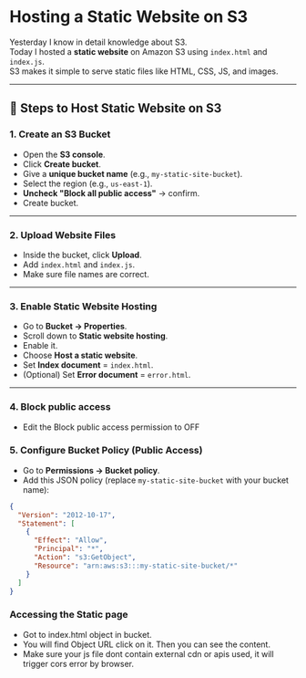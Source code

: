 # Hosting a Static Website on S3
Yesterday I know in detail knowledge about S3.<br>
Today I hosted a **static website** on Amazon S3 using `index.html` and `index.js`.  
S3 makes it simple to serve static files like HTML, CSS, JS, and images.

---

## 📝 Steps to Host Static Website on S3

### 1. Create an S3 Bucket
- Open the **S3 console**.
- Click **Create bucket**.
- Give a **unique bucket name** (e.g., `my-static-site-bucket`).
- Select the region (e.g., `us-east-1`).
- **Uncheck "Block all public access"** → confirm.
- Create bucket.

---

### 2. Upload Website Files
- Inside the bucket, click **Upload**.
- Add `index.html` and `index.js`.
- Make sure file names are correct.

---

### 3. Enable Static Website Hosting
- Go to **Bucket → Properties**.
- Scroll down to **Static website hosting**.
- Enable it.
- Choose **Host a static website**.
- Set **Index document** = `index.html`.
- (Optional) Set **Error document** = `error.html`.

---

### 4. Block public access
- Edit the Block public access permission to OFF

### 5. Configure Bucket Policy (Public Access)
- Go to **Permissions → Bucket policy**.
- Add this JSON policy (replace `my-static-site-bucket` with your bucket name):

```json
{
  "Version": "2012-10-17",
  "Statement": [
    {
      "Effect": "Allow",
      "Principal": "*",
      "Action": "s3:GetObject",
      "Resource": "arn:aws:s3:::my-static-site-bucket/*"
    }
  ]
}
```
### Accessing the Static page
- Got to index.html object in bucket.
- You will find Object URL click on it. Then you can see the content.
- Make sure your js file dont contain external cdn or apis used, it will trigger cors error by browser.
